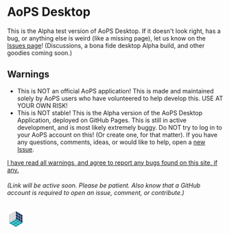 # AoPS Desktop
This is the Alpha test version of AoPS Desktop. If it doesn't look right, has a bug, or anything else is weird (like a missing page), let us know on the [Issues page](https://github.com/darkwater4213/aops-desktop/issues/new)! (Discussions, a bona fide desktop Alpha build, and other goodies coming soon.)

## Warnings
- This is NOT an official AoPS application! This is made and maintained solely by AoPS users who have volunteered to help develop this. USE AT YOUR OWN RISK!
- This is NOT stable! This is the Alpha version of the AoPS Desktop Application, deployed on GitHub Pages. This is still in active development, and is most likely extremely buggy. Do NOT try to log in to your AoPS account on this! (Or create one, for that matter). If you have any questions, comments, ideas, or would like to help, open a [new Issue](https://github.com/darkwater4213/aops-desktop/issues/new). 

[I have read all warnings, and agree to report any bugs found on this site, if any.](https://darkwater4213.github.io/aops-desktop/src/source-aops-com.html)
###### (Link will be active soon. Please be patient. Also know that a GitHub account is required to open an issue, comment, or contribute.)
![Loading, please wait...](https://raw.githubusercontent.com/darkwater4213/aops-desktop/main/imgs/logo-loading.gif)
<!---- Or you can PM one of us on AoPS. Just don't expect a fast respone; we can be quite inactive at times. ----> 
<!---- # What is AoPS Desktop?
AoPS desktop is a volunteer-led, user-made platform for Art of Problem Solving. Except that it has a completely revamped homepage, better (customizable!) GUI, and all sorts of other goodies. The original site can be found at [AoPS.com](https://artofproblemsolving.com) ---->
